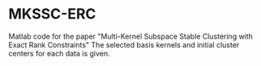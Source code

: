 # MKSSC-ERC
Matlab code for the paper "Multi-Kernel Subspace Stable Clustering with Exact Rank Constraints"
The selected basis kernels and initial cluster centers for each data is given.
